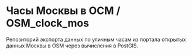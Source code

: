 # Часы Москвы в ОСМ / OSM_clock_mos 
Репозиторий экспорта данных по уличным часам из портала открытых данных Москвы в OSM через вычисления в PostGIS.

